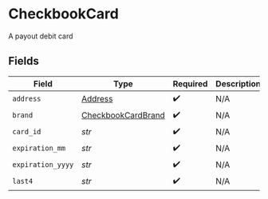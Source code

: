 # CheckbookCard

A payout debit card


## Fields

| Field                                                           | Type                                                            | Required                                                        | Description                                                     |
| --------------------------------------------------------------- | --------------------------------------------------------------- | --------------------------------------------------------------- | --------------------------------------------------------------- |
| `address`                                                       | [Address](../../models/shared/address.md)                       | :heavy_check_mark:                                              | N/A                                                             |
| `brand`                                                         | [CheckbookCardBrand](../../models/shared/checkbookcardbrand.md) | :heavy_check_mark:                                              | N/A                                                             |
| `card_id`                                                       | *str*                                                           | :heavy_check_mark:                                              | N/A                                                             |
| `expiration_mm`                                                 | *str*                                                           | :heavy_check_mark:                                              | N/A                                                             |
| `expiration_yyyy`                                               | *str*                                                           | :heavy_check_mark:                                              | N/A                                                             |
| `last4`                                                         | *str*                                                           | :heavy_check_mark:                                              | N/A                                                             |